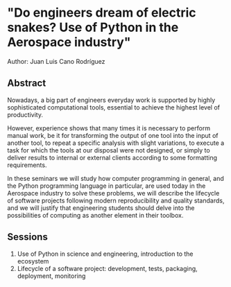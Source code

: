 # "Do engineers dream of electric snakes? Use of Python in the Aerospace industry"

Author: Juan Luis Cano Rodríguez

## Abstract

Nowadays, a big part of engineers everyday work is supported by highly sophisticated
computational tools, essential to achieve the highest level of productivity.

However, experience shows that many times it is necessary to perform manual work,
be it for transforming the output of one tool into the input of another tool,
to repeat a specific analysis with slight variations, to execute a task for which
the tools at our disposal were not designed, or simply to deliver results to
internal or external clients according to some formatting requirements.

In these seminars we will study how computer programming in general, and the
Python programming language in particular, are used today in the Aerospace industry
to solve these problems, we will describe the lifecycle of software projects
following modern reproducibility and quality standards, and we will justify that
engineering students should delve into the possibilities of computing
as another element in their toolbox.

## Sessions

1. Use of Python in science and engineering, introduction to the ecosystem
2. Lifecycle of a software project: development, tests, packaging, deployment, monitoring
